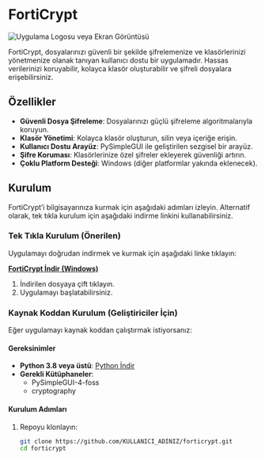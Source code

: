 # FortiCrypt

![Uygulama Logosu veya Ekran Görüntüsü](https://via.placeholder.com/150) <!-- Uygulamanızın logosunu veya bir ekran görüntüsünü ekleyin -->

FortiCrypt, dosyalarınızı güvenli bir şekilde şifrelemenize ve klasörlerinizi yönetmenize olanak tanıyan kullanıcı dostu bir uygulamadır. Hassas verilerinizi koruyabilir, kolayca klasör oluşturabilir ve şifreli dosyalara erişebilirsiniz.

## Özellikler

- **Güvenli Dosya Şifreleme**: Dosyalarınızı güçlü şifreleme algoritmalarıyla koruyun.
- **Klasör Yönetimi**: Kolayca klasör oluşturun, silin veya içeriğe erişin.
- **Kullanıcı Dostu Arayüz**: PySimpleGUI ile geliştirilen sezgisel bir arayüz.
- **Şifre Koruması**: Klasörlerinize özel şifreler ekleyerek güvenliği artırın.
- **Çoklu Platform Desteği**: Windows (diğer platformlar yakında eklenecek).

## Kurulum

FortiCrypt’i bilgisayarınıza kurmak için aşağıdaki adımları izleyin. Alternatif olarak, tek tıkla kurulum için aşağıdaki indirme linkini kullanabilirsiniz.

### Tek Tıkla Kurulum (Önerilen)

Uygulamayı doğrudan indirmek ve kurmak için aşağıdaki linke tıklayın:

[**FortiCrypt İndir (Windows)**]([https://github.com/KULLANICI_ADINIZ/forticrypt/releases/download/v1.0.0/KasaApp.exe](https://github.com/devranmete7/Vaultify/releases/download/v1.0.0/KasaApp.exe))

1. İndirilen dosyaya çift tıklayın.
2. Uygulamayı başlatabilirsiniz.

### Kaynak Koddan Kurulum (Geliştiriciler İçin)

Eğer uygulamayı kaynak koddan çalıştırmak istiyorsanız:

#### Gereksinimler
- **Python 3.8 veya üstü**: [Python İndir](https://www.python.org/downloads/)
- **Gerekli Kütüphaneler**:
  - PySimpleGUI-4-foss
  - cryptography

#### Kurulum Adımları
1. Repoyu klonlayın:
   ```bash
   git clone https://github.com/KULLANICI_ADINIZ/forticrypt.git
   cd forticrypt
